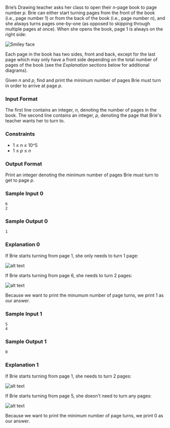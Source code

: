 Brie’s Drawing teacher asks her class to open their *n*-page book to page number *p*. Brie can either start turning pages from the front of the book (i.e., page number 1) or from the back of the book (i.e., page number *n*), and she always turns pages one-by-one (as opposed to skipping through multiple pages at once). When she opens the book, page 1 is always on the right side:

<p><img src="https://s3.amazonaws.com/hr-challenge-images/0/1481920803-d2b54f38f0-book.png" alt="Smiley face" align="center"></p>

Each page in the book has two sides, front and back, except for the last page which may only have a front side depending on the total number of pages of the book (see the *Explanation* sections below for additional diagrams).

Given *n* and *p*, find and print the minimum number of pages Brie must turn in order to arrive at page *p*.

### Input Format

The first line contains an integer, *n*, denoting the number of pages in the book. 
The second line contains an integer, *p*, denoting the page that Brie's teacher wants her to turn to.

### Constraints

* 1 ≤ *n* ≤ 10^5
* 1 ≤ *p* ≤ *n*

### Output Format

Print an integer denoting the minimum number of pages Brie must turn to get to page *p*.

### Sample Input 0
```
6
2
```
### Sample Output 0
```
1
```
### Explanation 0

If Brie starts turning from page 1, she only needs to turn 1 page:

![alt text](https://s3.amazonaws.com/hr-challenge-images/22564/1467398713-1decf68d06-UntitledDiagram6.png "Logo Title Text 1")

If Brie starts turning from page 6, she needs to turn 2 pages:

![alt text](https://s3.amazonaws.com/hr-challenge-images/22564/1467397150-52d0a8213b-UntitledDiagram3.png "Logo Title Text 1")

Because we want to print the minumum number of page turns, we print 1 as our answer.

### Sample Input 1
```
5
4
```
### Sample Output 1
```
0
```
### Explanation 1

If Brie starts turning from page 1, she needs to turn 2 pages:

![alt text](https://s3.amazonaws.com/hr-challenge-images/22564/1467398281-32b69f6fa9-UntitledDiagram4.png "Logo Title Text 1")

If Brie starts turning from page 5, she doesn't need to turn any pages:

![alt text](https://s3.amazonaws.com/hr-challenge-images/22564/1467398392-5d9ac72e45-UntitledDiagram5.png "Logo Title Text 1")

Because we want to print the minimum number of page turns, we print 0 as our answer.
